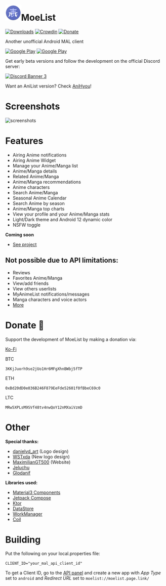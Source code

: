 # <img alt="app-icon" height="50" src="https://github.com/axiel7/MoeList/blob/master/app/src/main/res/mipmap-xhdpi/ic_launcher_round.png"/>MoeList

[![Downloads](https://img.shields.io/github/downloads/axiel7/MoeList/total.svg)](https://github.com/axiel7/MoeList/releases/latest)
[![Crowdin](https://badges.crowdin.net/moelist/localized.svg)](https://crowdin.com/project/moelist)
[![Donate](https://img.shields.io/badge/buy%20me%20a%20coffee-donate-yellow.svg)](https://ko-fi.com/axiel7)

Another unofficial Android MAL client

[<img alt="Google Play" height="80" src="https://play.google.com/intl/en_US/badges/images/generic/en_badge_web_generic.png"/>](https://play.google.com/store/apps/details?id=com.axiel7.moelist)
[<img alt="Google Play" height="80" src="https://fdroid.gitlab.io/artwork/badge/get-it-on.png"/>](https://apt.izzysoft.de/fdroid/index/apk/com.axiel7.moelist)

Get early beta versions and follow the development on the official Discord server:

[![Discord Banner 3](https://discordapp.com/api/guilds/741059285122940928/widget.png?style=banner2)](https://discord.gg/CTv3WdfxHh)

Want an AniList version? Check [AniHyou](https://github.com/axiel7/AniHyou-android)!

# Screenshots
![screenshots](https://axiel7.github.io/moelist.681aefe9.png)

# Features
* Airing Anime notifications
* Airing Anime Widget
* Manage your Anime/Manga list
* Anime/Manga details
* Related Anime/Manga
* Anime/Manga recommendations
* Anime characters
* Search Anime/Manga
* Seasonal Anime Calendar
* Search Anime by season
* Anime/Manga top charts
* View your profile and your Anime/Manga stats
* Light/Dark theme and Android 12 dynamic color
* NSFW toggle

**Coming soon**
* [See project](https://github.com/users/axiel7/projects/1)

## Not possible due to API limitations:
* Reviews
* Favorites Anime/Manga
* View/add friends
* View others userlists
* MyAnimeList notifications/messages
* Manga characters and voice actors
* [More](https://github.com/axiel7/MoeList/issues?q=is%3Aopen+is%3Aissue+label%3A%22api+limited%22)

# Donate 💸
Support the development of MoeList by making a donation via:

[Ko-Fi](https://ko-fi.com/axiel7)

BTC
```
3KKjJuorh9se2jUo1Hr6MFgXhnBWbj5fTP
```

ETH
```
0xBd20dD0e036B246F879EeFde52601f0fBbeC69c0
```

LTC
```
MRw5XPLsM9SVf48tv4nwQoY12nMXaiVzmD
```

# Other
**Special thanks:**
* [danielvd_art](https://instagram.com/danielvd_art) (Logo design)
* [WSTxda](https://github.com/WSTxda) (New logo design)
* [MaximilianGT500](https://github.com/MaximilianGT500) (Website)
* [Jeluchu](https://github.com/Jeluchu)
* [Glodanif](https://github.com/glodanif)

**Libraries used:**
* [Material3 Components](https://github.com/material-components/material-components-android)
* [Jetpack Compose](https://developer.android.com/jetpack/compose)
* [Ktor](https://ktor.io/)
* [DataStore](https://developer.android.com/topic/libraries/architecture/datastore)
* [WorkManager](https://developer.android.com/jetpack/androidx/releases/work)
* [Coil](https://github.com/coil-kt/coil)

# Building
Put the following on your local.properties file:

```properties
CLIENT_ID="your_mal_api_client_id"
```

To get a Client ID, go to the [API panel](https://myanimelist.net/apiconfig) and create a new app with *App Type* set to `android` and *Redirect URL* set to `moelist://moelist.page.link/`
